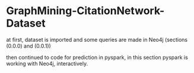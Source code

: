 # GraphMining-CitationNetwork-Dataset
at first, dataset is imported and some queries are made in Neo4j (sections (0.0.0) and (0.0.1))

then continued to code for prediction in pyspark, in this section pyspark is working with Neo4j, interactively. 
